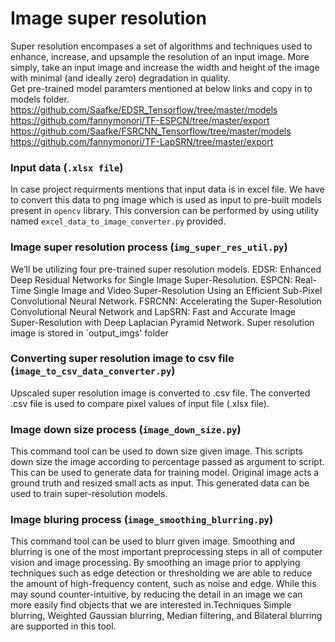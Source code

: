 # Image super resolution
Super resolution encompases a set of algorithms and techniques used to enhance, increase, and upsample the resolution of an input image. More simply, take an input image and increase the width and height of the image with minimal (and ideally zero) degradation in quality. <br>
Get pre-trained model paramters mentioned at below links and copy in to models folder.<br>
https://github.com/Saafke/EDSR_Tensorflow/tree/master/models <br>
https://github.com/fannymonori/TF-ESPCN/tree/master/export <br>
https://github.com/Saafke/FSRCNN_Tensorflow/tree/master/models <br>
https://github.com/fannymonori/TF-LapSRN/tree/master/export <br>

### Input data (`.xlsx file`)

In case project requirments mentions that input data is in excel file. We have to convert this data to png image which is used as input to pre-built models present in `opencv` library. This conversion can be performed by using utility named `excel_data_to_image_converter.py` provided.

### Image super resolution process (`img_super_res_util.py`)

We’ll be utilizing four pre-trained super resolution models. EDSR: Enhanced Deep Residual Networks for Single Image Super-Resolution. ESPCN: Real-Time Single Image and Video Super-Resolution Using an Efficient Sub-Pixel Convolutional Neural Network. FSRCNN: Accelerating the Super-Resolution Convolutional Neural Network and LapSRN: Fast and Accurate Image Super-Resolution with Deep Laplacian Pyramid Network. Super resolution image is stored in `output_imgs' folder 

### Converting super resolution image to csv file (`image_to_csv_data_converter.py`)
Upscaled super resolution image is converted to .csv file. The converted .csv file is used to compare pixel values of input file (.xlsx file). 

### Image down size process (`image_down_size.py`)
This command tool can be used to down size given image. This scripts down size the image according to percentage passed as argument to script. This can be used to generate data for training model. Original image acts a ground truth and resized small acts as input. This generated data can be used to train super-resolution models.

### Image bluring process (`image_smoothing_blurring.py`)
This command tool can be used to blurr given image. Smoothing and blurring is one of the most important preprocessing steps in all of computer vision and image processing. By smoothing an image prior to applying techniques such as edge detection or thresholding  we are able to reduce the amount of high-frequency content, such as noise and edge. While this may sound counter-intuitive, by reducing the detail in an image we can more easily find objects that we are interested in.Techniques Simple blurring, Weighted Gaussian blurring, Median filtering, and Bilateral blurring are supported in this tool.
